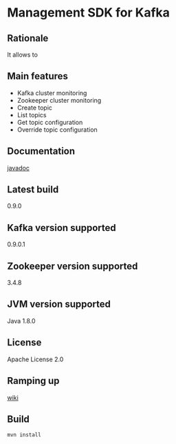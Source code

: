 # Management SDK for Kafka

## Rationale
It allows to 

## Main features
* Kafka cluster monitoring
* Zookeeper cluster monitoring
* Create topic
* List topics
* Get topic configuration
* Override topic configuration

## Documentation
[javadoc](http://databus-doc.fastdxl.net/4.0/mgmt-sdk-javadoc/index.html)

## Latest build
0.9.0

## Kafka version supported
0.9.0.1

## Zookeeper version supported
3.4.8

## JVM version supported
Java 1.8.0

## License
Apache License 2.0

## Ramping up
[wiki](https://github-lvs.corpzone.internalzone.com/detect/dxlstream-management-sdk/wiki)

## Build
```
mvn install
```
